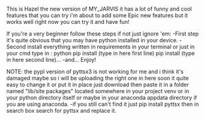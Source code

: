 This is Hazel the new version of MY_JARVIS it has a lot of funny and cool features that you can try 
i'm about to add some Epic new features but it works well right now you can try it and have fun!

If you're a very beginner follow these steps if not just ignore 'em:
    -First step it's quite obvious that you may have python installed in your device.
    -Second install everything written in requirements in your terminal or just in your 
    cmd type in :
        python 
        pip install (type in here first line)
        pip install (type in here second line)...
    -and... Enjoy!

NOTE: the pypl version of pyttsx3 is not working for me and i think it's damaged maybe so i will
be uploading the right one in here soon it quite easy to change it or put it in place just download then 
paste it in a folder named "lib/site packages" located somewhere in your project venv or in your python directory
itself or maybe in your anaconda appdata directory if you are using anaconda.
-if you still can't find it just pip install pyttsx then in search box search for pyttsx and replace it.